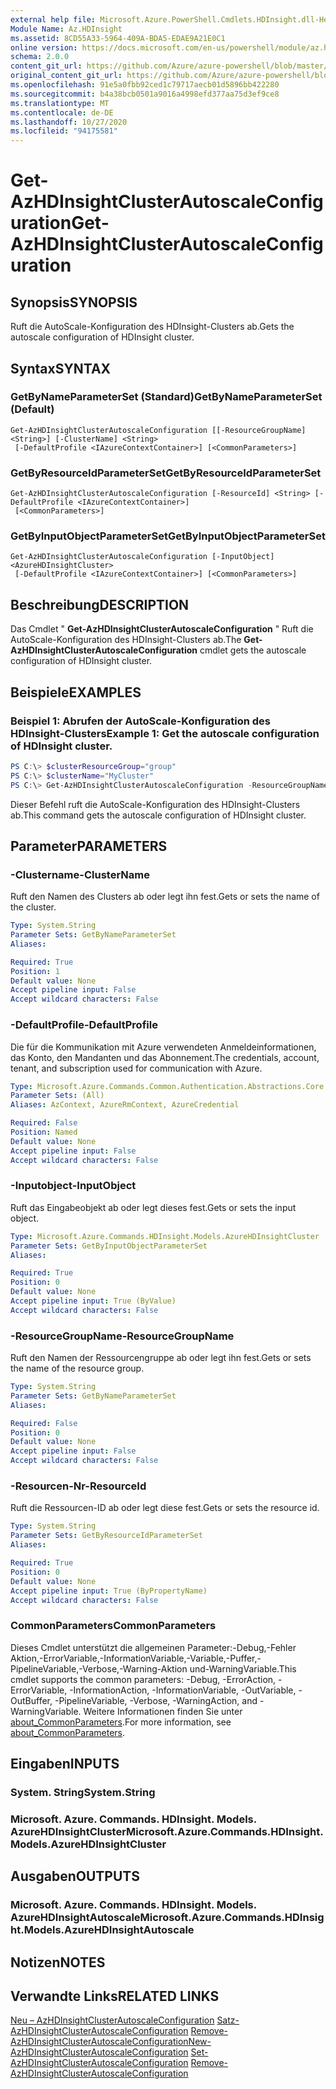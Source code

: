 ```yaml
---
external help file: Microsoft.Azure.PowerShell.Cmdlets.HDInsight.dll-Help.xml
Module Name: Az.HDInsight
ms.assetid: 8CD55A33-5964-409A-BDA5-EDAE9A21E0C1
online version: https://docs.microsoft.com/en-us/powershell/module/az.hdinsight/get-azhdinsightclusterautoscaleconfiguration
schema: 2.0.0
content_git_url: https://github.com/Azure/azure-powershell/blob/master/src/HDInsight/HDInsight/help/Get-AzHDInsightClusterAutoscaleConfiguration.md
original_content_git_url: https://github.com/Azure/azure-powershell/blob/master/src/HDInsight/HDInsight/help/Get-AzHDInsightClusterAutoscaleConfiguration.md
ms.openlocfilehash: 91e5a0fbb92ced1c79717aecb01d5896bb422280
ms.sourcegitcommit: b4a38bcb0501a9016a4998efd377aa75d3ef9ce8
ms.translationtype: MT
ms.contentlocale: de-DE
ms.lasthandoff: 10/27/2020
ms.locfileid: "94175581"
---
```

# <span data-ttu-id="3b1a5-101">Get-AzHDInsightClusterAutoscaleConfiguration</span><span class="sxs-lookup"><span data-stu-id="3b1a5-101">Get-AzHDInsightClusterAutoscaleConfiguration</span></span>

## <span data-ttu-id="3b1a5-102">Synopsis</span><span class="sxs-lookup"><span data-stu-id="3b1a5-102">SYNOPSIS</span></span>
<span data-ttu-id="3b1a5-103">Ruft die AutoScale-Konfiguration des HDInsight-Clusters ab.</span><span class="sxs-lookup"><span data-stu-id="3b1a5-103">Gets the autoscale configuration of HDInsight cluster.</span></span>

## <span data-ttu-id="3b1a5-104">Syntax</span><span class="sxs-lookup"><span data-stu-id="3b1a5-104">SYNTAX</span></span>

### <span data-ttu-id="3b1a5-105">GetByNameParameterSet (Standard)</span><span class="sxs-lookup"><span data-stu-id="3b1a5-105">GetByNameParameterSet (Default)</span></span>
```
Get-AzHDInsightClusterAutoscaleConfiguration [[-ResourceGroupName] <String>] [-ClusterName] <String>
 [-DefaultProfile <IAzureContextContainer>] [<CommonParameters>]
```

### <span data-ttu-id="3b1a5-106">GetByResourceIdParameterSet</span><span class="sxs-lookup"><span data-stu-id="3b1a5-106">GetByResourceIdParameterSet</span></span>
```
Get-AzHDInsightClusterAutoscaleConfiguration [-ResourceId] <String> [-DefaultProfile <IAzureContextContainer>]
 [<CommonParameters>]
```

### <span data-ttu-id="3b1a5-107">GetByInputObjectParameterSet</span><span class="sxs-lookup"><span data-stu-id="3b1a5-107">GetByInputObjectParameterSet</span></span>
```
Get-AzHDInsightClusterAutoscaleConfiguration [-InputObject] <AzureHDInsightCluster>
 [-DefaultProfile <IAzureContextContainer>] [<CommonParameters>]
```

## <span data-ttu-id="3b1a5-108">Beschreibung</span><span class="sxs-lookup"><span data-stu-id="3b1a5-108">DESCRIPTION</span></span>
<span data-ttu-id="3b1a5-109">Das Cmdlet " **Get-AzHDInsightClusterAutoscaleConfiguration** " Ruft die AutoScale-Konfiguration des HDInsight-Clusters ab.</span><span class="sxs-lookup"><span data-stu-id="3b1a5-109">The **Get-AzHDInsightClusterAutoscaleConfiguration** cmdlet gets the autoscale configuration of HDInsight cluster.</span></span>

## <span data-ttu-id="3b1a5-110">Beispiele</span><span class="sxs-lookup"><span data-stu-id="3b1a5-110">EXAMPLES</span></span>

### <span data-ttu-id="3b1a5-111">Beispiel 1: Abrufen der AutoScale-Konfiguration des HDInsight-Clusters</span><span class="sxs-lookup"><span data-stu-id="3b1a5-111">Example 1: Get the autoscale configuration of HDInsight cluster.</span></span>
```powershell
PS C:\> $clusterResourceGroup="group"
PS C:\> $clusterName="MyCluster"
PS C:\> Get-AzHDInsightClusterAutoscaleConfiguration -ResourceGroupName $clusterResourceGroup -ClusterName $clusterName
```

<span data-ttu-id="3b1a5-112">Dieser Befehl ruft die AutoScale-Konfiguration des HDInsight-Clusters ab.</span><span class="sxs-lookup"><span data-stu-id="3b1a5-112">This command gets the autoscale configuration of HDInsight cluster.</span></span>

## <span data-ttu-id="3b1a5-113">Parameter</span><span class="sxs-lookup"><span data-stu-id="3b1a5-113">PARAMETERS</span></span>

### <span data-ttu-id="3b1a5-114">-Clustername</span><span class="sxs-lookup"><span data-stu-id="3b1a5-114">-ClusterName</span></span>
<span data-ttu-id="3b1a5-115">Ruft den Namen des Clusters ab oder legt ihn fest.</span><span class="sxs-lookup"><span data-stu-id="3b1a5-115">Gets or sets the name of the cluster.</span></span>

```yaml
Type: System.String
Parameter Sets: GetByNameParameterSet
Aliases:

Required: True
Position: 1
Default value: None
Accept pipeline input: False
Accept wildcard characters: False
```

### <span data-ttu-id="3b1a5-116">-DefaultProfile</span><span class="sxs-lookup"><span data-stu-id="3b1a5-116">-DefaultProfile</span></span>
<span data-ttu-id="3b1a5-117">Die für die Kommunikation mit Azure verwendeten Anmeldeinformationen, das Konto, den Mandanten und das Abonnement.</span><span class="sxs-lookup"><span data-stu-id="3b1a5-117">The credentials, account, tenant, and subscription used for communication with Azure.</span></span>

```yaml
Type: Microsoft.Azure.Commands.Common.Authentication.Abstractions.Core.IAzureContextContainer
Parameter Sets: (All)
Aliases: AzContext, AzureRmContext, AzureCredential

Required: False
Position: Named
Default value: None
Accept pipeline input: False
Accept wildcard characters: False
```

### <span data-ttu-id="3b1a5-118">-Inputobject</span><span class="sxs-lookup"><span data-stu-id="3b1a5-118">-InputObject</span></span>
<span data-ttu-id="3b1a5-119">Ruft das Eingabeobjekt ab oder legt dieses fest.</span><span class="sxs-lookup"><span data-stu-id="3b1a5-119">Gets or sets the input object.</span></span>

```yaml
Type: Microsoft.Azure.Commands.HDInsight.Models.AzureHDInsightCluster
Parameter Sets: GetByInputObjectParameterSet
Aliases:

Required: True
Position: 0
Default value: None
Accept pipeline input: True (ByValue)
Accept wildcard characters: False
```

### <span data-ttu-id="3b1a5-120">-ResourceGroupName</span><span class="sxs-lookup"><span data-stu-id="3b1a5-120">-ResourceGroupName</span></span>
<span data-ttu-id="3b1a5-121">Ruft den Namen der Ressourcengruppe ab oder legt ihn fest.</span><span class="sxs-lookup"><span data-stu-id="3b1a5-121">Gets or sets the name of the resource group.</span></span>

```yaml
Type: System.String
Parameter Sets: GetByNameParameterSet
Aliases:

Required: False
Position: 0
Default value: None
Accept pipeline input: False
Accept wildcard characters: False
```

### <span data-ttu-id="3b1a5-122">-Resourcen-Nr</span><span class="sxs-lookup"><span data-stu-id="3b1a5-122">-ResourceId</span></span>
<span data-ttu-id="3b1a5-123">Ruft die Ressourcen-ID ab oder legt diese fest.</span><span class="sxs-lookup"><span data-stu-id="3b1a5-123">Gets or sets the resource id.</span></span>

```yaml
Type: System.String
Parameter Sets: GetByResourceIdParameterSet
Aliases:

Required: True
Position: 0
Default value: None
Accept pipeline input: True (ByPropertyName)
Accept wildcard characters: False
```

### <span data-ttu-id="3b1a5-124">CommonParameters</span><span class="sxs-lookup"><span data-stu-id="3b1a5-124">CommonParameters</span></span>
<span data-ttu-id="3b1a5-125">Dieses Cmdlet unterstützt die allgemeinen Parameter:-Debug,-Fehler Aktion,-ErrorVariable,-InformationVariable,-Variable,-Puffer,-PipelineVariable,-Verbose,-Warning-Aktion und-WarningVariable.</span><span class="sxs-lookup"><span data-stu-id="3b1a5-125">This cmdlet supports the common parameters: -Debug, -ErrorAction, -ErrorVariable, -InformationAction, -InformationVariable, -OutVariable, -OutBuffer, -PipelineVariable, -Verbose, -WarningAction, and -WarningVariable.</span></span> <span data-ttu-id="3b1a5-126">Weitere Informationen finden Sie unter [about_CommonParameters](http://go.microsoft.com/fwlink/?LinkID=113216).</span><span class="sxs-lookup"><span data-stu-id="3b1a5-126">For more information, see [about_CommonParameters](http://go.microsoft.com/fwlink/?LinkID=113216).</span></span>

## <span data-ttu-id="3b1a5-127">Eingaben</span><span class="sxs-lookup"><span data-stu-id="3b1a5-127">INPUTS</span></span>

### <span data-ttu-id="3b1a5-128">System. String</span><span class="sxs-lookup"><span data-stu-id="3b1a5-128">System.String</span></span>

### <span data-ttu-id="3b1a5-129">Microsoft. Azure. Commands. HDInsight. Models. AzureHDInsightCluster</span><span class="sxs-lookup"><span data-stu-id="3b1a5-129">Microsoft.Azure.Commands.HDInsight.Models.AzureHDInsightCluster</span></span>

## <span data-ttu-id="3b1a5-130">Ausgaben</span><span class="sxs-lookup"><span data-stu-id="3b1a5-130">OUTPUTS</span></span>

### <span data-ttu-id="3b1a5-131">Microsoft. Azure. Commands. HDInsight. Models. AzureHDInsightAutoscale</span><span class="sxs-lookup"><span data-stu-id="3b1a5-131">Microsoft.Azure.Commands.HDInsight.Models.AzureHDInsightAutoscale</span></span>

## <span data-ttu-id="3b1a5-132">Notizen</span><span class="sxs-lookup"><span data-stu-id="3b1a5-132">NOTES</span></span>

## <span data-ttu-id="3b1a5-133">Verwandte Links</span><span class="sxs-lookup"><span data-stu-id="3b1a5-133">RELATED LINKS</span></span>

<span data-ttu-id="3b1a5-134">[Neu – AzHDInsightClusterAutoscaleConfiguration](./New-AzHDInsightClusterAutoscaleConfiguration.md) 
 [Satz-AzHDInsightClusterAutoscaleConfiguration](./Set-AzHDInsightClusterAutoscaleConfiguration.md) 
 [Remove-AzHDInsightClusterAutoscaleConfiguration](./Remove-AzHDInsightClusterAutoscaleConfiguration.md)</span><span class="sxs-lookup"><span data-stu-id="3b1a5-134">[New-AzHDInsightClusterAutoscaleConfiguration](./New-AzHDInsightClusterAutoscaleConfiguration.md)
[Set-AzHDInsightClusterAutoscaleConfiguration](./Set-AzHDInsightClusterAutoscaleConfiguration.md)
[Remove-AzHDInsightClusterAutoscaleConfiguration](./Remove-AzHDInsightClusterAutoscaleConfiguration.md)</span></span>
